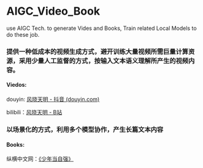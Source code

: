 # AIGC_Video_Book

use AIGC Tech. to generate Vides and Books, Train related Local Models to do these job.

### 提供一种低成本的视频生成方式，避开训练大量视频所需巨量计算资源，采用少量人工监督的方式，按输入文本语义理解所产生的视频内容。

#### Viedos:

douyin: [风晓天明 - 抖音 (douyin.com)](https://www.douyin.com/user/MS4wLjABAAAAF0iNjpq1Azz0s_nbzVPa5zbltE95ZRgaiT_D6F4BeiSloHaYZ85k1QDMAZg5Hvxh)

bilibili：[风晓天明 - B站](https://space.bilibili.com/3546589436053578)

### 以场景化的方式，利用多个模型协作，产生长篇文本内容

#### Books:

纵横中文网：[《少年当自强》](https://www.zongheng.com/detail/1289272)

